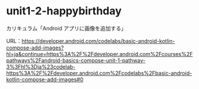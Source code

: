 # unit1-2-happybirthday

カリキュラム「Android アプリに画像を追加する」

URL：https://developer.android.com/codelabs/basic-android-kotlin-compose-add-images?hl=ja&continue=https%3A%2F%2Fdeveloper.android.com%2Fcourses%2Fpathways%2Fandroid-basics-compose-unit-1-pathway-3%3Fhl%3Dja%23codelab-https%3A%2F%2Fdeveloper.android.com%2Fcodelabs%2Fbasic-android-kotlin-compose-add-images#0
